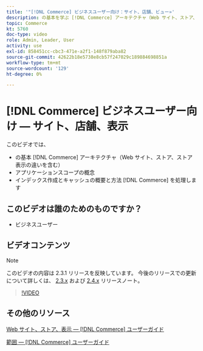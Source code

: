 ```yaml
---
title: '"[!DNL Commerce] ビジネスユーザー向け：サイト、店舗、ビュー»'
description: の基本を学ぶ [!DNL Commerce] アーキテクチャ（Web サイト、ストア、ストア表示、アプリケーション範囲の違いを含む）。 インデックス作成とキャッシュについて説明します。
topic: Commerce
kt: 5760
doc-type: video
role: Admin, Leader, User
activity: use
exl-id: 858451cc-cbc3-471e-a2f1-148f879aba82
source-git-commit: 42622b18e5738e8cb57f247029c189884698851a
workflow-type: tm+mt
source-wordcount: '129'
ht-degree: 0%

---
```


# [!DNL Commerce] ビジネスユーザー向け — サイト、店舗、表示

このビデオでは、

- の基本 [!DNL Commerce] アーキテクチャ（Web サイト、ストア、ストア表示の違いを含む）
- アプリケーションスコープの概念
- インデックス作成とキャッシュの概要と方法 [!DNL Commerce] を処理します

## このビデオは誰のためのものですか？

- ビジネスユーザー

## ビデオコンテンツ

>[!NOTE]
>
>このビデオの内容は 2.3.1 リリースを反映しています。 今後のリリースでの更新について詳しくは、 [ 2.3.x](https://devdocs.magento.com/guides/v2.3/release-notes/bk-release-notes.html) および [2.4.x](https://devdocs.magento.com/guides/v2.4/release-notes/bk-release-notes.html) リリースノート。

>[!VIDEO](https://video.tv.adobe.com/v/35945?quality=12&learn=on)

## その他のリソース

[Web サイト、ストア、表示 — [!DNL Commerce] ユーザーガイド](https://docs.magento.com/user-guide/stores/websites-stores-views.html)

[範囲 — [!DNL Commerce] ユーザーガイド](https://docs.magento.com/user-guide/configuration/scope.html)
